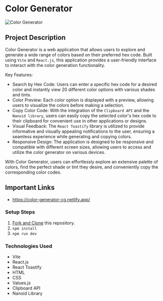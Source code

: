 # Color Generator

![Color Generator](https://github.com/iamatos3/color-generator/assets/88846920/3b0461c9-657f-42c5-a504-4c3e79720146)

## Project Description

Color Generator is a web application that allows users to explore and generate a wide range of colors based on their preferred hex code. Built using `Vite` and `React.js`, this application provides a user-friendly interface to interact with the color generation functionality.

Key Features:

- Search by Hex Code: Users can enter a specific hex code for a desired color and instantly view 20 different color options with various shades and tints.
- Color Preview: Each color option is displayed with a preview, allowing users to visualize the colors before making a selection.
- Copy Color Code: With the integration of the `Clipboard API` and the `Nanoid library`, users can easily copy the selected color's hex code to their clipboard for convenient use in other applications or designs.
- Visual Feedback: The `React Toastify` library is utilized to provide informative and visually appealing notifications to the user, ensuring a seamless experience while generating and copying colors.
- Responsive Design: The application is designed to be responsive and compatible with different screen sizes, allowing users to access and utilize the color generator on various devices.
  
With Color Generator, users can effortlessly explore an extensive palette of colors, find the perfect shade or tint they desire, and conveniently copy the corresponding color codes.

## Important Links

- https://color-generator-cg.netlify.app/

### Setup Steps

1. [Fork and Clone](https://github.com/iamatos3/color-generator) this repository.
2. ```npm install```
3. ```npm run dev```

### Technologies Used

- Vite
- React.js
- React Toastify
- HTML
- CSS
- Values.js
- Clipboard API
- Nanoid Library
